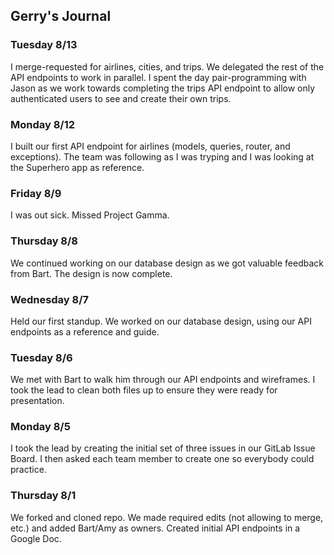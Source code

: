 ## Gerry's Journal

### Tuesday 8/13

I merge-requested for airlines, cities, and trips. We delegated the rest of the API endpoints to work in parallel. I spent the day pair-programming with Jason as we work towards completing the trips API endpoint to allow only authenticated users to see and create their own trips.

### Monday 8/12

I built our first API endpoint for airlines (models, queries, router, and exceptions). The team was following as I was tryping and I was looking at the Superhero app as reference.

### Friday 8/9

I was out sick. Missed Project Gamma.

### Thursday 8/8

We continued working on our database design as we got valuable feedback from Bart. The design is now complete.

### Wednesday 8/7

Held our first standup. We worked on our database design, using our API endpoints as a reference and guide.

### Tuesday 8/6

We met with Bart to walk him through our API endpoints and wireframes. I took the lead to clean both files up to ensure they were ready for presentation.

### Monday 8/5

I took the lead by creating the initial set of three issues in our GitLab Issue Board. I then asked each team member to create one so everybody could practice.

### Thursday 8/1

We forked and cloned repo. We made required edits (not allowing to merge, etc.) and added Bart/Amy as owners. Created initial API endpoints in a Google Doc.
